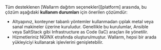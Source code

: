 Tüm desteklenen [Wallarm dağıtım seçenekleri][platform] arasında, bu çözüm aşağıdaki **kullanım durumları** için önerilen çözümdür:

* Altyapınız, konteyner tabanlı yöntemler kullanmadan çıplak metal veya sanal makineler üzerine kuruludur. Genellikle bu kurulumlar, Ansible veya SaltStack gibi Infrastructure as Code (IaC) araçları ile yönetilir.
* Hizmetleriniz NGINX etrafında oluşturulmuştur. Wallarm, hepsi bir arada yükleyiciyi kullanarak işlevlerini genişletebilir.